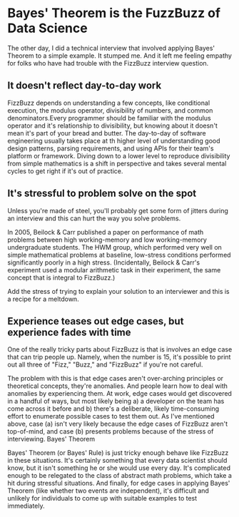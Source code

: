 # Bayes' Theorem is the FuzzBuzz of Data Science

The other day, I did a technical interview that involved applying Bayes' Theorem to a simple example. It stumped me.  And it left me feeling empathy for folks who have had trouble with the FizzBuzz interview question.

## It doesn't reflect day-to-day work

FizzBuzz depends on understanding a few concepts, like conditional execution, the modulus operator, divisibility of numbers, and common denominators.Every programmer should be familiar with the modulus operator and it's relationship to divisibility, but knowing about it doesn't mean it's part of your bread and butter. The day-to-day of software engineering usually takes place at th higher level of understanding good design patterns, parsing requirements, and using APIs for their team's platform or framework. Diving down to a lower level to reproduce divisibility from simple mathematics is a shift in perspective and takes several mental cycles to get right if it's out of practice.

## It's stressful to problem solve on the spot

Unless you're made of steel, you'll probably get some form of jitters during an interview and this can hurt the way you solve problems.

In 2005, Beilock & Carr published a paper on performance of  math problems between high working-memory and low working-memory undergraduate students. The HWM group, which performed very well on simple mathematical problems at baseline, low-stress conditions performed significantly poorly in a high stress. (Incidentally, Beilock & Carr's experiment used a modular arithmetic task in their experiment, the same concept that is integral to FizzBuzz.)

Add the stress of trying to explain your solution to an interviewer and this is a recipe for a meltdown.

## Experience teases out edge cases, but experience fades with time

One of the really tricky parts about FizzBuzz is that is involves an edge case that can trip people up. Namely, when the number is 15, it's possible to print out all three of "Fizz," "Buzz," and "FizzBuzz" if you're not careful.

The problem with this is that edge cases aren't over-arching principles or theoretical concepts, they're anomalies. And people learn how to deal with anomalies by experiencing them. At work, edge cases would get discovered in a handful of ways, but most likely being a) a developer on the team has come across it before and b) there's a deliberate, likely time-consuming effort to enumerate possible cases to test them out. As I've mentioned above, case (a) isn't very likely because the edge cases of FizzBuzz aren't top-of-mind, and case (b) presents problems because of the stress of interviewing.
Bayes' Theorem

Bayes' Theorem (or Bayes' Rule) is just tricky enough behave like FizzBuzz in these situations. It's certainly something that every data scientist should know, but it isn't something he or she would use every day. It's complicated enough to be relegated to the class of abstract math problems, which take a hit during stressful situations. And finally, for edge cases in applying Bayes' Theorem (like whether two events are independent), it's difficult and unlikely for individuals to come up with suitable examples to test immediately.
